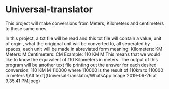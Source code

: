 # Universal-translator
This project will make conversions from Meters, Kilometers and centimeters to these same ones.

In this project, a txt file will be read and this txt file will contain a value, unit of orgin , what the origignal unit will be converted to, all seperated by spaces, each unit will be made in abreviated form
meaning:
Kilometers: KM
Meters: M
Centimeters: CM
Example:
110 KM M
This means that we would like to know the equivalent of 110 Kilometers in meters.
The output of this program will be another text file printing out the answer for each desired conversion:
110 KM M 110000
where 110000 is the result of 110km to 110000 in meters
![Alt text](Universal-translator/WhatsApp Image 2019-06-26 at 9.35.41 PM.jpeg)
